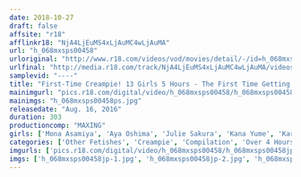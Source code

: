 ```yaml
---
date: 2018-10-27
draft: false
affsite: "r18"
afflinkr18: "NjA4LjEuMS4xLjAuMC4wLjAuMA"
url: "h_068mxsps00458"
urloriginal: "http://www.r18.com/videos/vod/movies/detail/-/id=h_068mxsps00458"
urlfinal: "http://media.r18.com/track/NjA4LjEuMS4xLjAuMC4wLjAuMA/videos/vod/movies/detail/-/id=h_068mxsps00458"
samplevid: "----"
title: "First-Time Creampie! 13 Girls 5 Hours - The First Time Getting Semen Inside -"
mainimgurl: "pics.r18.com/digital/video/h_068mxsps00458/h_068mxsps00458ps.jpg"
mainimgs: "h_068mxsps00458ps.jpg"
releasedate: "Aug. 16, 2016"
duration: 303
productioncomp: "MAXING"
girls: ['Mona Asamiya', 'Aya Oshima', 'Julie Sakura', 'Kana Yume', 'Karin Aizawa', 'Narumi Ayase', 'Erica Megu', 'Yukina Shiraishi', 'Mako Konno', 'Hitomi Hayama']
categories: ['Other Fetishes', 'Creampie', 'Compilation', 'Over 4 Hours', 'Hi-Def']
imgurls: ['pics.r18.com/digital/video/h_068mxsps00458/h_068mxsps00458jp-1.jpg', 'pics.r18.com/digital/video/h_068mxsps00458/h_068mxsps00458jp-2.jpg', 'pics.r18.com/digital/video/h_068mxsps00458/h_068mxsps00458jp-3.jpg', 'pics.r18.com/digital/video/h_068mxsps00458/h_068mxsps00458jp-4.jpg', 'pics.r18.com/digital/video/h_068mxsps00458/h_068mxsps00458jp-5.jpg', 'pics.r18.com/digital/video/h_068mxsps00458/h_068mxsps00458jp-6.jpg', 'pics.r18.com/digital/video/h_068mxsps00458/h_068mxsps00458jp-7.jpg', 'pics.r18.com/digital/video/h_068mxsps00458/h_068mxsps00458jp-8.jpg', 'pics.r18.com/digital/video/h_068mxsps00458/h_068mxsps00458jp-9.jpg', 'pics.r18.com/digital/video/h_068mxsps00458/h_068mxsps00458jp-10.jpg', 'pics.r18.com/digital/video/h_068mxsps00458/h_068mxsps00458jp-11.jpg', 'pics.r18.com/digital/video/h_068mxsps00458/h_068mxsps00458jp-12.jpg', 'pics.r18.com/digital/video/h_068mxsps00458/h_068mxsps00458jp-13.jpg', 'pics.r18.com/digital/video/h_068mxsps00458/h_068mxsps00458jp-14.jpg', 'pics.r18.com/digital/video/h_068mxsps00458/h_068mxsps00458jp-15.jpg', 'pics.r18.com/digital/video/h_068mxsps00458/h_068mxsps00458jp-16.jpg', 'pics.r18.com/digital/video/h_068mxsps00458/h_068mxsps00458jp-17.jpg', 'pics.r18.com/digital/video/h_068mxsps00458/h_068mxsps00458jp-18.jpg', 'pics.r18.com/digital/video/h_068mxsps00458/h_068mxsps00458jp-19.jpg', 'pics.r18.com/digital/video/h_068mxsps00458/h_068mxsps00458jp-20.jpg']
imgs: ['h_068mxsps00458jp-1.jpg', 'h_068mxsps00458jp-2.jpg', 'h_068mxsps00458jp-3.jpg', 'h_068mxsps00458jp-4.jpg', 'h_068mxsps00458jp-5.jpg', 'h_068mxsps00458jp-6.jpg', 'h_068mxsps00458jp-7.jpg', 'h_068mxsps00458jp-8.jpg', 'h_068mxsps00458jp-9.jpg', 'h_068mxsps00458jp-10.jpg', 'h_068mxsps00458jp-11.jpg', 'h_068mxsps00458jp-12.jpg', 'h_068mxsps00458jp-13.jpg', 'h_068mxsps00458jp-14.jpg', 'h_068mxsps00458jp-15.jpg', 'h_068mxsps00458jp-16.jpg', 'h_068mxsps00458jp-17.jpg', 'h_068mxsps00458jp-18.jpg', 'h_068mxsps00458jp-19.jpg', 'h_068mxsps00458jp-20.jpg']
---
```

